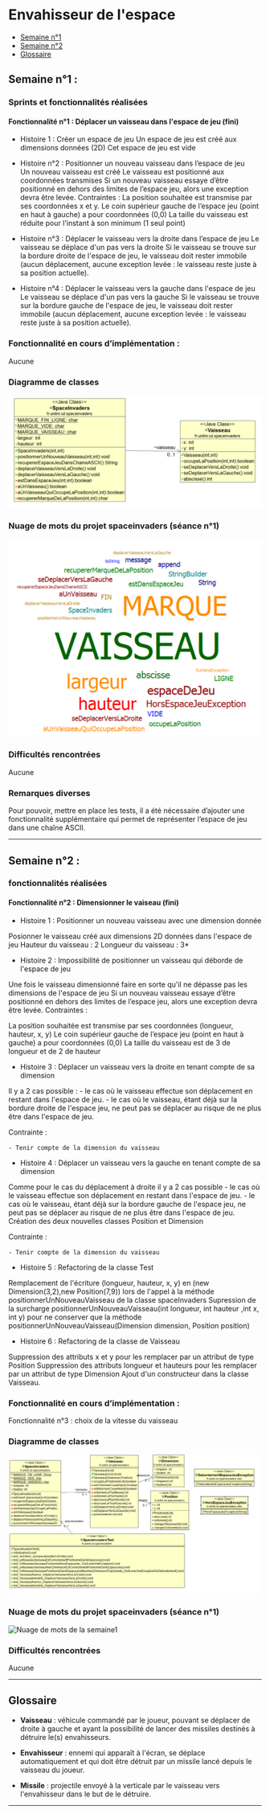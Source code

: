 # Envahisseur de l'espace

- [Semaine n°1](#semaine1)
- [Semaine n°2](#semaine2)
- [Glossaire](#glossaire)

## Semaine n°1 : <a id="semaine1"></a>

### Sprints et fonctionnalités réalisées 

#### Fonctionnalité n°1 : Déplacer un vaisseau dans l'espace de jeu (fini)

- Histoire 1 : Créer un espace de jeu
Un espace de jeu est créé aux dimensions données (2D) 
Cet espace de jeu est vide

- Histoire n°2 : Positionner un nouveau vaisseau dans l’espace de jeu  
Un nouveau vaisseau est créé
Le vaisseau est positionné aux coordonnées transmises
Si un nouveau vaisseau essaye d’être positionné en dehors des limites de l’espace jeu, alors une exception devra être levée.
Contraintes :
La position souhaitée est transmise par ses coordonnées x et y.
Le coin supérieur gauche de l’espace jeu (point en haut à gauche) a pour coordonnées (0,0)
La taille du vaisseau est réduite pour l'instant à son minimum (1 seul point)    

- Histoire n°3 : Déplacer le vaisseau vers la droite dans l’espace de jeu
Le vaisseau se déplace d'un pas vers la droite 
Si le vaisseau se trouve sur la bordure droite de l'espace de jeu, le vaisseau doit rester immobile (aucun déplacement, aucune exception levée : le vaisseau reste juste à sa position actuelle).

- Histoire n°4 : Déplacer le vaisseau vers la gauche dans l'espace de jeu  
Le vaisseau se déplace d'un pas vers la gauche 
Si le vaisseau se trouve sur la bordure gauche de l'espace de jeu, le vaisseau doit rester immobile (aucun déplacement, aucune exception levée : le vaisseau reste juste à sa position actuelle).

### Fonctionnalité en cours d’implémentation : 
Aucune

### Diagramme de classes 
![Diagrammes de classes de la semaine 1](images/DDC_S1.png)


### Nuage de mots du projet spaceinvaders (séance n°1)  
![Nuage de mots de la semaine1](images/NDM_S1.png)

### Difficultés rencontrées
Aucune

### Remarques diverses
Pour pouvoir, mettre en place les tests, il a été nécessaire d’ajouter une fonctionnalité supplémentaire qui permet de représenter l’espace de jeu dans une chaîne ASCII.

-------------

## Semaine n°2 : <a id="semaine2"></a>

### fonctionnalités réalisées 

#### Fonctionnalité n°2 : Dimensionner le vaiseau (fini)

- Histoire 1 : Positionner un nouveau vaisseau avec une dimension donnée

Posionner le vaisseau créé aux dimensions 2D données dans l'espace de jeu
Hauteur du vaisseau : 2
Longueur du vaisseau : 3*

- Histoire 2 : Impossibilité de positionner un vaisseau qui déborde de l'espace de jeu

Une fois le vaisseau dimensionné faire en sorte qu'il ne dépasse pas les dimensions de l'espace de jeu
Si un nouveau vaisseau essaye d’être positionné en dehors des limites de l’espace jeu, alors une exception devra être levée.
Contraintes :

La position souhaitée est transmise par ses coordonnées (longueur, hauteur, x, y)
Le coin supérieur gauche de l’espace jeu (point en haut à gauche) a pour coordonnées (0,0)
La taille du vaisseau est de 3 de longueur et de 2 de hauteur 

- Histoire 3 : Déplacer un vaisseau vers la droite en tenant compte de sa dimension

Il y a 2 cas possible : 
	- le cas où le vaisseau effectue son déplacement en restant dans l'espace de jeu.
	- le cas où le vaisseau, étant déjà sur la bordure droite de l'espace jeu, ne peut pas se déplacer au risque de ne plus être dans l'espace de jeu.

Contrainte :

	- Tenir compte de la dimension du vaisseau

- Histoire 4 : Déplacer un vaisseau vers la gauche en tenant compte de sa dimension

Comme pour le cas du déplacement à droite il y a 2 cas possible
	- le cas où le vaisseau effectue son déplacement en restant dans l'espace de jeu.
	- le cas où le vaisseau, étant déjà sur la bordure gauche de l'espace jeu, ne peut pas se déplacer au risque de ne plus être dans l'espace de jeu.
Création des deux nouvelles classes Position et Dimension

Contrainte :

	- Tenir compte de la dimension du vaisseau

- Histoire 5 : Refactoring de la classe Test

Remplacement de l'écriture (longueur, hauteur, x, y) en (new Dimension(3,2),new Position(7,9)) lors de l'appel à la méthode positionnerUnNouveauVaisseau de la classe spaceInvaders
Supression de la surcharge positionnerUnNouveauVaisseau(int longueur, int hauteur ,int x, int y) pour ne conserver que la méthode positionnerUnNouveauVaisseau(Dimension dimension, Position position)

- Histoire 6 : Refactoring de la classe de Vaisseau

Suppression des attributs x et y pour les remplacer par un attribut de type Position 
Suppression des attributs longueur et hauteurs pour les remplacer par un attribut de type Dimension
Ajout d'un constructeur dans la classe Vaisseau.

### Fonctionnalité en cours d’implémentation : 

Fonctionnalité n°3 : choix de la vitesse du vaisseau

### Diagramme de classes 

![Diagrammes de classes de la semaine 1](images/DDC_S2.png)

### Nuage de mots du projet spaceinvaders (séance n°1)

![Nuage de mots de la semaine1](images/NDM_S2.png)

### Difficultés rencontrées

Aucune

-------------

## Glossaire <a id="glossaire"></a>

* **Vaisseau** :  véhicule commandé par le joueur, pouvant se déplacer de droite à gauche et ayant la possibilité de lancer des missiles destinés à détruire le(s) envahisseurs.

* **Envahisseur**  :  ennemi qui apparaît à l'écran, se déplace automatiquement et qui doit être détruit par un missile lancé depuis le vaisseau du joueur.

* **Missile** :  projectile envoyé à la verticale par le vaisseau vers l'envahisseur dans le but de le détruire.

-------------
